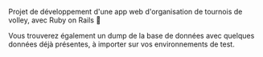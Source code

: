 Projet de développement d'une app web d'organisation de tournois de volley, avec Ruby on Rails 🏐

Vous trouverez également un dump de la base de données avec quelques données déjà présentes, à importer sur vos environnements de test. 
